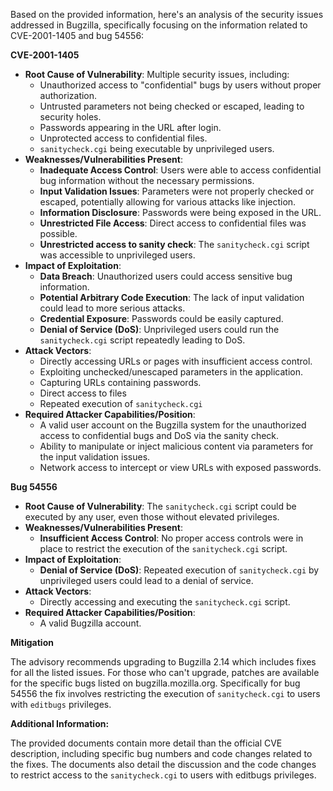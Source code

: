 Based on the provided information, here's an analysis of the security issues addressed in Bugzilla, specifically focusing on the information related to CVE-2001-1405 and bug 54556:

**CVE-2001-1405**

*   **Root Cause of Vulnerability**: Multiple security issues, including:
    *   Unauthorized access to "confidential" bugs by users without proper authorization.
    *   Untrusted parameters not being checked or escaped, leading to security holes.
    *   Passwords appearing in the URL after login.
    *   Unprotected access to confidential files.
    *   `sanitycheck.cgi` being executable by unprivileged users.
*   **Weaknesses/Vulnerabilities Present**:
    *   **Inadequate Access Control**: Users were able to access confidential bug information without the necessary permissions.
    *   **Input Validation Issues**: Parameters were not properly checked or escaped, potentially allowing for various attacks like injection.
    *   **Information Disclosure**: Passwords were being exposed in the URL.
    *   **Unrestricted File Access**: Direct access to confidential files was possible.
    *   **Unrestricted access to sanity check**: The `sanitycheck.cgi` script was accessible to unprivileged users.
*  **Impact of Exploitation**:
    *   **Data Breach**: Unauthorized users could access sensitive bug information.
    *   **Potential Arbitrary Code Execution**: The lack of input validation could lead to more serious attacks.
    *   **Credential Exposure**: Passwords could be easily captured.
    *   **Denial of Service (DoS)**: Unprivileged users could run the `sanitycheck.cgi` script repeatedly leading to DoS.
*   **Attack Vectors**:
    *   Directly accessing URLs or pages with insufficient access control.
    *   Exploiting unchecked/unescaped parameters in the application.
    *   Capturing URLs containing passwords.
    *   Direct access to files
    *   Repeated execution of `sanitycheck.cgi`
*   **Required Attacker Capabilities/Position**:
    *   A valid user account on the Bugzilla system for the unauthorized access to confidential bugs and DoS via the sanity check.
    *   Ability to manipulate or inject malicious content via parameters for the input validation issues.
    *   Network access to intercept or view URLs with exposed passwords.

**Bug 54556**

*   **Root Cause of Vulnerability**: The `sanitycheck.cgi` script could be executed by any user, even those without elevated privileges.
*   **Weaknesses/Vulnerabilities Present**:
    *   **Insufficient Access Control**: No proper access controls were in place to restrict the execution of the `sanitycheck.cgi` script.
*   **Impact of Exploitation**:
    *   **Denial of Service (DoS)**: Repeated execution of `sanitycheck.cgi` by unprivileged users could lead to a denial of service.
*   **Attack Vectors**:
    *   Directly accessing and executing the `sanitycheck.cgi` script.
*  **Required Attacker Capabilities/Position**:
     *  A valid Bugzilla account.

**Mitigation**

The advisory recommends upgrading to Bugzilla 2.14 which includes fixes for all the listed issues. For those who can't upgrade, patches are available for the specific bugs listed on bugzilla.mozilla.org. Specifically for bug 54556 the fix involves restricting the execution of `sanitycheck.cgi` to users with `editbugs` privileges.

**Additional Information:**

The provided documents contain more detail than the official CVE description, including specific bug numbers and code changes related to the fixes. The documents also detail the discussion and the code changes to restrict access to the `sanitycheck.cgi` to users with editbugs privileges.